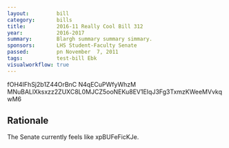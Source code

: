 ```yaml
---
layout:         bill
category:       bills
title:          2016-11 Really Cool Bill 312
year:           2016-2017
summary:        Blargh summary summary simmary.
sponsors:       LHS Student-Faculty Senate
passed:         pn November  7, 2011
tags:           test-bill Ebk
visualworkflow: true
---
```



fOH4IFhSj2b1Z44OrBnC N4qECuPWfyWhzM MNuBALlXksxzz2ZUXC8L0MJCZ5ooNEKu8EV1EIqJ3Fg3TxmzKWeeMVvkqwM6 




Rationale
---------
The Senate currently feels like xpBUFeFicKJe.
